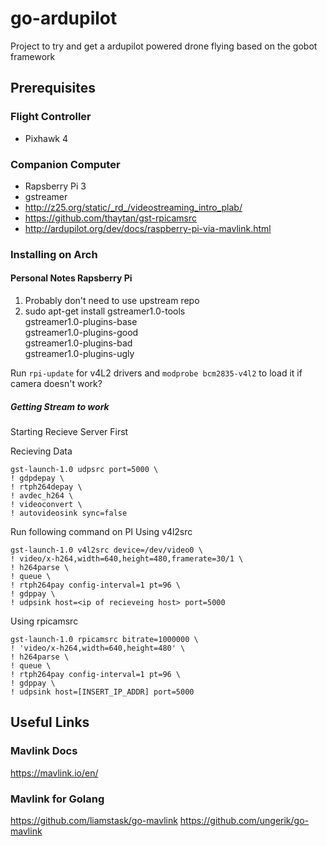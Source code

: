 # go-ardupilot

Project to try and get a ardupilot powered drone flying based on the gobot framework


## Prerequisites

### Flight Controller
- Pixhawk 4

### Companion Computer
- Rapsberry Pi 3
- gstreamer
- http://z25.org/static/_rd_/videostreaming_intro_plab/
- https://github.com/thaytan/gst-rpicamsrc
- http://ardupilot.org/dev/docs/raspberry-pi-via-mavlink.html

### Installing on Arch

#### Personal Notes Rapsberry Pi
1. Probably don't need to use upstream repo
2. sudo apt-get install gstreamer1.0-tools \
  gstreamer1.0-plugins-base \
  gstreamer1.0-plugins-good \
  gstreamer1.0-plugins-bad \
  gstreamer1.0-plugins-ugly


Run ```rpi-update``` for v4L2 drivers and ```modprobe bcm2835-v4l2``` to load it if camera doesn't work?


##### Getting Stream to work
Starting Recieve Server First

Recieving Data
```
gst-launch-1.0 udpsrc port=5000 \
! gdpdepay \
! rtph264depay \
! avdec_h264 \
! videoconvert \
! autovideosink sync=false
```


Run following command on PI
Using v4l2src
```
gst-launch-1.0 v4l2src device=/dev/video0 \
! video/x-h264,width=640,height=480,framerate=30/1 \
! h264parse \
! queue \
! rtph264pay config-interval=1 pt=96 \
! gdppay \
! udpsink host=<ip of recieveing host> port=5000
```

Using rpicamsrc
```
gst-launch-1.0 rpicamsrc bitrate=1000000 \
! 'video/x-h264,width=640,height=480' \
! h264parse \
! queue \
! rtph264pay config-interval=1 pt=96 \
! gdppay \
! udpsink host=[INSERT_IP_ADDR] port=5000
```

## Useful Links
### Mavlink Docs
https://mavlink.io/en/

### Mavlink for Golang
https://github.com/liamstask/go-mavlink
https://github.com/ungerik/go-mavlink